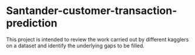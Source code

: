 # Santander-customer-transaction-prediction
This project is intended to review the work carried out by different kagglers on a dataset and identify the underlying gaps to be filled. 
